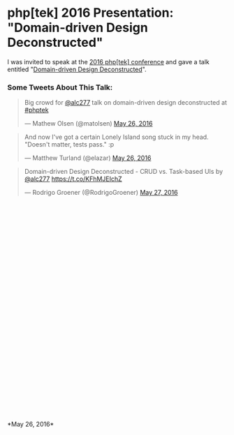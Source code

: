 # php[tek] 2016 Presentation: "Domain-driven Design Deconstructed"

I was invited to speak at the [2016 php[tek] conference](http://tek16.phparch.com/) and gave a talk entitled "[Domain-driven Design Deconstructed](https://tek16.phparch.com/speakers/#65740)". 

### Some Tweets About This Talk:

<blockquote class="twitter-tweet" data-lang="en"><p lang="en" dir="ltr">Big crowd for <a href="https://twitter.com/alc277?ref_src=twsrc%5Etfw">@alc277</a> talk on domain-driven design deconstructed at <a href="https://twitter.com/hashtag/phptek?src=hash&amp;ref_src=twsrc%5Etfw">#phptek</a></p>&mdash; Mathew Olsen (@matolsen) <a href="https://twitter.com/matolsen/status/735856616092934145?ref_src=twsrc%5Etfw">May 26, 2016</a></blockquote>
<script async src="//platform.twitter.com/widgets.js" charset="utf-8"></script>

<blockquote class="twitter-tweet" data-lang="en"><p lang="en" dir="ltr">And now I&#39;ve got a certain Lonely Island song stuck in my head. &quot;Doesn&#39;t matter, tests pass.&quot; :p</p>&mdash; Matthew Turland (@elazar) <a href="https://twitter.com/elazar/status/735865748116017152?ref_src=twsrc%5Etfw">May 26, 2016</a></blockquote>
<script async src="//platform.twitter.com/widgets.js" charset="utf-8"></script>

<blockquote class="twitter-tweet" data-lang="en"><p lang="en" dir="ltr">Domain-driven Design Deconstructed - CRUD vs. Task-based UIs by <a href="https://twitter.com/alc277?ref_src=twsrc%5Etfw">@alc277</a> <a href="https://t.co/KFhMJEIchZ">https://t.co/KFhMJEIchZ</a></p>&mdash; Rodrigo Groener (@RodrigoGroener) <a href="https://twitter.com/RodrigoGroener/status/736271816344363008?ref_src=twsrc%5Etfw">May 27, 2016</a></blockquote>
<script async src="//platform.twitter.com/widgets.js" charset="utf-8"></script>


<div style="min-height: 500px">
<script async class="speakerdeck-embed" data-id="b39c7dce12ef4fbaa1bd38796cbba6de" data-ratio="1.77777777777778" src="//speakerdeck.com/assets/embed.js"></script>
</div>
*May 26, 2016*